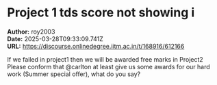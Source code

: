 # Project 1 tds score not showing i

**Author:** roy2003  
**Date:** 2025-03-28T09:33:09.741Z  
**URL:** https://discourse.onlinedegree.iitm.ac.in/t/168916/612166

If we failed in project1 then we will be awarded free marks in Project2 Please conform that @carlton at least give us some awards for our hard work (Summer special offer), what do you say?
